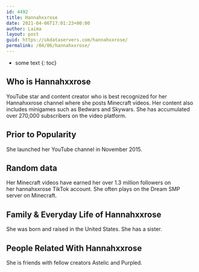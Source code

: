 ```yaml
---
id: 4492
title: Hannahxxrose
date: 2021-04-06T17:01:23+00:00
author: Laima
layout: post
guid: https://ukdataservers.com/hannahxxrose/
permalink: /04/06/hannahxxrose/
---
```


* some text
{: toc}


## Who is Hannahxxrose
                  
                  
                  
YouTube star and content creator who is best recognized for her Hannahxxrose channel where she posts Minecraft videos. Her content also includes minigames such as Bedwars and Skywars. She has accumulated over 270,000 subscribers on the video platform. 
                  
              
            
              
            
                
                
                
## Prior to Popularity
                  
                  
                  
She launched her YouTube channel in November 2015. 
                  
              
            
              
            
                
                
                
## Random data
                  
                  
                  
Her Minecraft videos have earned her over 1.3 million followers on her hannahxxrose TikTok account. She often plays on the Dream SMP server on Minecraft.
                  
              
            
              
            
                
                
                
## Family & Everyday Life of Hannahxxrose
                  
                  
                  
She was born and raised in the United States. She has a sister.
                  
              
            
              
            
                
                
                
## People Related With Hannahxxrose
                  
                  
                  
She is friends with fellow creators Astelic and Purpled.
                  
              
            
              
            
                
              
            
              
              
            
            
              
            
          
          
          